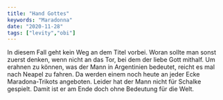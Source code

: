```yaml
---
title: "Hand Gottes"
keywords: "Maradonna"
date: "2020-11-28"
tags: ["levity","obi"]
---
```

In diesem Fall geht kein Weg an dem Titel vorbei. Woran sollte man sonst zuerst denken, wenn nicht an das Tor, bei dem der liebe Gott mithalf. Um erahnen zu können, was der Mann in Argentinien bedeutet, reicht es mal nach Neapel zu fahren. Da werden einem noch heute an jeder Ecke Maradona-Trikots angeboten. Leider hat der Mann nicht für Schalke gespielt. Damit ist er am Ende doch ohne Bedeutung für die Welt.